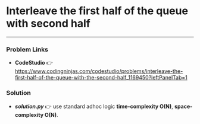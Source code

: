 # Interleave the first half of the queue with second half

---

### Problem Links
- **__CodeStudio__** :point_right: https://www.codingninjas.com/codestudio/problems/interleave-the-first-half-of-the-queue-with-the-second-half_1169450?leftPanelTab=1

### Solution
- **_solution.py_** :point_right: use standard adhoc logic **time-complexity O(N)**, **space-complexity O(N)**.
